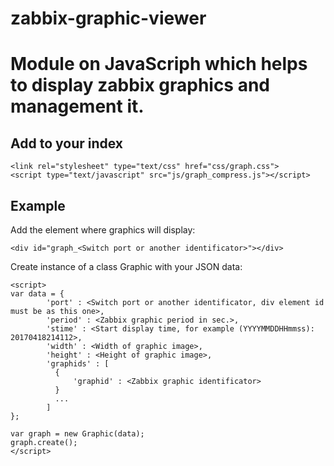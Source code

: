 # zabbix-graphic-viewer
Module on JavaScriph which helps to display zabbix graphics and management it.
==========

## Add to your index ##
```
<link rel="stylesheet" type="text/css" href="css/graph.css">
<script type="text/javascript" src="js/graph_compress.js"></script>
```
## Example ##
Add the element where graphics will display:
```
<div id="graph_<Switch port or another identificator>"></div>
```
Create instance of a class Graphic with your JSON data:
```
<script>
var data = {
        'port' : <Switch port or another identificator, div element id must be as this one>,
        'period' : <Zabbix graphic period in sec.>,
        'stime' : <Start display time, for example (YYYYMMDDHHmmss): 20170418214112>,
        'width' : <Width of graphic image>,
        'height' : <Height of graphic image>,
        'graphids' : [
          {
              'graphid' : <Zabbix graphic identificator>
          }
          ...
        ]
};

var graph = new Graphic(data);
graph.create();
</script>
```
